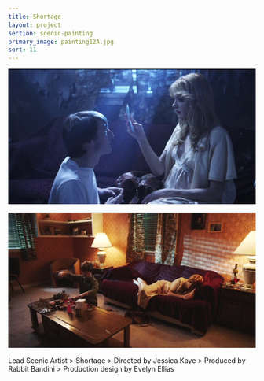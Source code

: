 ```yaml
---
title: Shortage
layout: project
section: scenic-painting
primary_image: painting12A.jpg
sort: 11
---
```


![Shortage](/img/scenic-painting/painting12B.png)

![Shortage](/img/scenic-painting/painting12C.png)

Lead Scenic Artist  > Shortage  > Directed by Jessica Kaye > Produced by Rabbit Bandini > Production design by Evelyn Ellias
